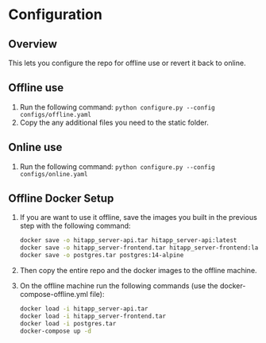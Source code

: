 # Configuration

## Overview
This lets you configure the repo for offline use or revert it back to online. 

## Offline use

1. Run the following command: `python configure.py --config configs/offline.yaml`
2. Copy the any additional files you need to the static folder.

## Online use
1. Run the following command: `python configure.py --config configs/online.yaml`

## Offline Docker Setup
1. If you are want to use it offline, save the images you built in the previous step with the following command:
    ```bash    
    docker save -o hitapp_server-api.tar hitapp_server-api:latest
    docker save -o hitapp_server-frontend.tar hitapp_server-frontend:latest
    docker save -o postgres.tar postgres:14-alpine
    ```
1. Then copy the entire repo and the docker images to the offline machine.

1. On the offline machine run the following commands (use the docker-compose-offline.yml file):
    ```bash
    docker load -i hitapp_server-api.tar
    docker load -i hitapp_server-frontend.tar
    docker load -i postgres.tar
    docker-compose up -d
    ```